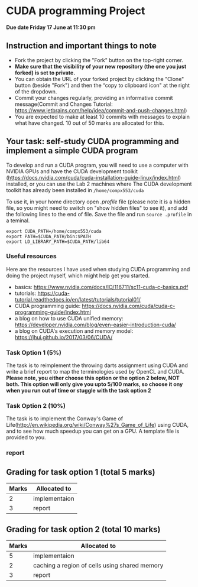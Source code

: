 # CUDA programming Project

**Due date Friday 17 June at 11:30 pm**

## Instruction and important things to note

* Fork the project by clicking the "Fork" button on the top-right corner.
* **Make sure that the visibility of your new repository (the one you just forked) is set to private.**
* You can obtain the URL of your forked project by clicking the "Clone" button (beside "Fork") and then the “copy to clipboard icon" at the right of the dropdown.
* Commit your changes regularly, providing an informative commit message(Commit and Changes Tutorial: https://www.jetbrains.com/help/idea/commit-and-push-changes.html)
* You are expected to make at least 10 commits with messages to explain what have changed. 10 out of 50 marks are allocated for this. 


## Your task: self-study CUDA programming and implement a simple CUDA program ##

To develop and run a CUDA program, you will need to use a computer with NVIDIA GPUs and have the CUDA development toolkit (https://docs.nvidia.com/cuda/cuda-installation-guide-linux/index.html) installed, or you can use the Lab 2 machines where The CUDA development toolkit has already been installed in  ```/home/compx553/cuda```

To use it, in your home directory open _.profile_ file (please note it is a hidden file, so you might need to switch on "show hidden files" to see it), and add the following lines to the end of file. Save the file and run ```source .profile``` 
in a teminal.

```
export CUDA_PATH=/home/compx553/cuda
export PATH=$CUDA_PATH/bin:$PATH
export LD_LIBRARY_PATH=$CUDA_PATH/lib64
```

### Useful resources ###

Here are the resources I have used when studying CUDA programming and doing the project myself, which might help get you started.

* basics: https://www.nvidia.com/docs/IO/116711/sc11-cuda-c-basics.pdf
* tutorials: https://cuda-tutorial.readthedocs.io/en/latest/tutorials/tutorial01/
* CUDA programming guide: https://docs.nvidia.com/cuda/cuda-c-programming-guide/index.html
* a blog on how to use CUDA unified memory: https://developer.nvidia.com/blog/even-easier-introduction-cuda/
* a blog on CUDA's execution and memory model: https://jhui.github.io/2017/03/06/CUDA/

### Task Option 1 (5%)
The task is to reimplement the throwing darts assignment using CUDA and write a  brief report to map the terminologies used by OpenCL and CUDA. **Please note, you either choose this option or the option 2 below, NOT both. This option will only give you upto 5/100 marks, so choose it ony when you run out of time or stuggle with the task option 2** 

### Task Option 2 (10%)

The task is to implement the Conway's Game of Life(http://en.wikipedia.org/wiki/Conway%27s_Game_of_Life) using CUDA, and to see how much speedup you can get on a GPU. A template file is provided to you.


### report ###
    


## Grading for task option 1 (total 5 marks)

|Marks|Allocated to|
|-----|--------|
|2 | implementaion|
|3 | report | 


## Grading for task option 2 (total 10 marks)

|Marks|Allocated to|
|-----|--------|
|5 | implementaion|
|2 | caching a region of cells using shared memory| 
|3 | report | 

